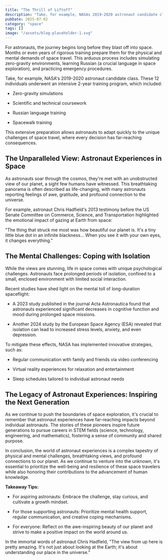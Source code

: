 ```yaml
---
title: "The Thrill of Liftoff"
description: "Take, for example, NASAs 2019-2020 astronaut candidate class. These 12 individuals underwent an intensive 2-year training program, which included"
pubDate: 2025-07-02
category: "space"
tags: []
image: "/assets/blog-placeholder-1.svg"
---
```


For astronauts, the journey begins long before they blast off into space. Months or even years of rigorous training prepare them for the physical and mental demands of space travel. This arduous process includes simulating zero-gravity environments, learning Russian (a crucial language in space exploration), and practicing emergency procedures.

Take, for example, NASA's 2019-2020 astronaut candidate class. These 12 individuals underwent an intensive 2-year training program, which included:

* Zero-gravity simulations

* Scientific and technical coursework

* Russian language training

* Spacewalk training

This extensive preparation allows astronauts to adapt quickly to the unique challenges of space travel, where every decision has far-reaching consequences.

## The Unparalleled View: Astronaut Experiences in Space

As astronauts soar through the cosmos, they're met with an unobstructed view of our planet, a sight few humans have witnessed. This breathtaking panorama is often described as life-changing, with many astronauts reporting feelings of awe, gratitude, and profound connection to the universe.

For example, astronaut Chris Hadfield's 2013 testimony before the US Senate Committee on Commerce, Science, and Transportation highlighted the emotional impact of gazing at Earth from space:

"The thing that struck me most was how beautiful our planet is. It's a tiny little blue dot in an infinite blackness... When you see it with your own eyes, it changes everything."

## The Mental Challenges: Coping with Isolation

While the views are stunning, life in space comes with unique psychological challenges. Astronauts face prolonged periods of isolation, confined to a small, enclosed environment with limited social interaction.

Recent studies have shed light on the mental toll of long-duration spaceflight:

* A 2023 study published in the journal Acta Astronautica found that astronauts experienced significant decreases in cognitive function and mood during prolonged space missions.

* Another 2024 study by the European Space Agency (ESA) revealed that isolation can lead to increased stress levels, anxiety, and even depression.

To mitigate these effects, NASA has implemented innovative strategies, such as:

* Regular communication with family and friends via video conferencing

* Virtual reality experiences for relaxation and entertainment

* Sleep schedules tailored to individual astronaut needs

## The Legacy of Astronaut Experiences: Inspiring the Next Generation

As we continue to push the boundaries of space exploration, it's crucial to remember that astronaut experiences have far-reaching impacts beyond individual astronauts. The stories of these pioneers inspire future generations to pursue careers in STEM fields (science, technology, engineering, and mathematics), fostering a sense of community and shared purpose.

In conclusion, the world of astronaut experiences is a complex tapestry of physical and mental challenges, breathtaking views, and profound connections to our planet. As we continue to venture into the unknown, it's essential to prioritize the well-being and resilience of these space travelers while also honoring their contributions to the advancement of human knowledge.

**Takeaway Tips:**

* For aspiring astronauts: Embrace the challenge, stay curious, and cultivate a growth mindset.

* For those supporting astronauts: Prioritize mental health support, regular communication, and creative coping mechanisms.

* For everyone: Reflect on the awe-inspiring beauty of our planet and strive to make a positive impact on the world around us.

In the immortal words of astronaut Chris Hadfield, "The view from up here is pretty amazing. It's not just about looking at the Earth; it's about understanding our place in the universe."
